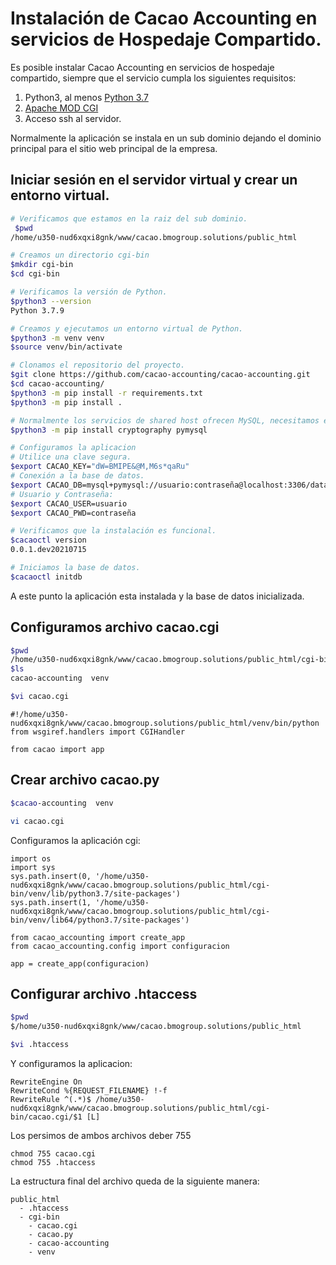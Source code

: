 # Instalación de Cacao Accounting en servicios de Hospedaje Compartido.

Es posible instalar Cacao Accounting en servicios de hospedaje compartido, siempre que el 
servicio cumpla los siguientes requisitos:

1. Python3, al menos [Python 3.7](https://www.python.org/downloads/release/python-370/)
1. [Apache MOD CGI](https://httpd.apache.org/docs/current/mod/mod_cgi.html)
1. Acceso ssh al servidor.

Normalmente la aplicación se instala en un sub dominio dejando el dominio principal para el sitio web
principal de la empresa.

## Iniciar sesión en el servidor virtual y crear un entorno virtual.

```bash
# Verificamos que estamos en la raiz del sub dominio.
 $pwd
/home/u350-nud6xqxi8gnk/www/cacao.bmogroup.solutions/public_html

# Creamos un directorio cgi-bin
$mkdir cgi-bin
$cd cgi-bin

# Verificamos la versión de Python.
$python3 --version
Python 3.7.9

# Creamos y ejecutamos un entorno virtual de Python.
$python3 -m venv venv
$source venv/bin/activate

# Clonamos el repositorio del proyecto.
$git clone https://github.com/cacao-accounting/cacao-accounting.git
$cd cacao-accounting/
$python3 -m pip install -r requirements.txt
$python3 -m pip install .

# Normalmente los servicios de shared host ofrecen MySQL, necesitamos estas librerias.
$python3 -m pip install cryptography pymysql

# Configuramos la aplicacion
# Utilice una clave segura.
$export CACAO_KEY="dW=BMIPE&@M,M6s*qaRu"
# Conexión a la base de datos.
$export CACAO_DB=mysql+pymysql://usuario:contraseña@localhost:3306/database
# Usuario y Contraseña:
$export CACAO_USER=usuario
$export CACAO_PWD=contraseña

# Verificamos que la instalación es funcional.
$cacaoctl version
0.0.1.dev20210715

# Iniciamos la base de datos.
$cacaoctl initdb
```

A este punto la aplicación esta instalada y la base de datos inicializada.

## Configuramos archivo cacao.cgi

``` bash
$pwd
/home/u350-nud6xqxi8gnk/www/cacao.bmogroup.solutions/public_html/cgi-bin
$ls
cacao-accounting  venv

$vi cacao.cgi
```

```
#!/home/u350-nud6xqxi8gnk/www/cacao.bmogroup.solutions/public_html/venv/bin/python
from wsgiref.handlers import CGIHandler

from cacao import app
```


## Crear archivo cacao.py

```bash
$cacao-accounting  venv

vi cacao.cgi
```

Configuramos la aplicación cgi:

```
import os
import sys
sys.path.insert(0, '/home/u350-nud6xqxi8gnk/www/cacao.bmogroup.solutions/public_html/cgi-bin/venv/lib/python3.7/site-packages')
sys.path.insert(1, '/home/u350-nud6xqxi8gnk/www/cacao.bmogroup.solutions/public_html/cgi-bin/venv/lib64/python3.7/site-packages')

from cacao_accounting import create_app
from cacao_accounting.config import configuracion

app = create_app(configuracion)
```

## Configurar archivo .htaccess

```bash
$pwd
$/home/u350-nud6xqxi8gnk/www/cacao.bmogroup.solutions/public_html

$vi .htaccess
```

Y configuramos la aplicacion:

```
RewriteEngine On
RewriteCond %{REQUEST_FILENAME} !-f
RewriteRule ^(.*)$ /home/u350-nud6xqxi8gnk/www/cacao.bmogroup.solutions/public_html/cgi-bin/cacao.cgi/$1 [L]
```
Los persimos de ambos archivos deber 755

```
chmod 755 cacao.cgi
chmod 755 .htaccess
```

La estructura final del archivo queda de la siguiente manera:

```
public_html
  - .htaccess
  - cgi-bin
    - cacao.cgi 
    - cacao.py
    - cacao-accounting
    - venv  
```

